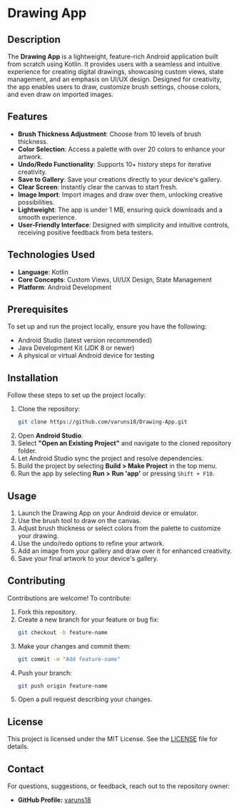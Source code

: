# Drawing App

## Description

The **Drawing App** is a lightweight, feature-rich Android application built from scratch using Kotlin. It provides users with a seamless and intuitive experience for creating digital drawings, showcasing custom views, state management, and an emphasis on UI/UX design. Designed for creativity, the app enables users to draw, customize brush settings, choose colors, and even draw on imported images.

## Features

- **Brush Thickness Adjustment**: Choose from 10 levels of brush thickness.
- **Color Selection**: Access a palette with over 20 colors to enhance your artwork.
- **Undo/Redo Functionality**: Supports 10+ history steps for iterative creativity.
- **Save to Gallery**: Save your creations directly to your device's gallery.
- **Clear Screen**: Instantly clear the canvas to start fresh.
- **Image Import**: Import images and draw over them, unlocking creative possibilities.
- **Lightweight**: The app is under 1 MB, ensuring quick downloads and a smooth experience.
- **User-Friendly Interface**: Designed with simplicity and intuitive controls, receiving positive feedback from beta testers.

## Technologies Used

- **Language**: Kotlin
- **Core Concepts**: Custom Views, UI/UX Design, State Management
- **Platform**: Android Development

## Prerequisites

To set up and run the project locally, ensure you have the following:

- Android Studio (latest version recommended)
- Java Development Kit (JDK 8 or newer)
- A physical or virtual Android device for testing

## Installation

Follow these steps to set up the project locally:

1. Clone the repository:
   ```bash
   git clone https://github.com/varuns18/Drawing-App.git
   ```
2. Open **Android Studio**.
3. Select **"Open an Existing Project"** and navigate to the cloned repository folder.
4. Let Android Studio sync the project and resolve dependencies.
5. Build the project by selecting **Build > Make Project** in the top menu.
6. Run the app by selecting **Run > Run 'app'** or pressing `Shift + F10`.

## Usage

1. Launch the Drawing App on your Android device or emulator.
2. Use the brush tool to draw on the canvas.
3. Adjust brush thickness or select colors from the palette to customize your drawing.
4. Use the undo/redo options to refine your artwork.
5. Add an image from your gallery and draw over it for enhanced creativity.
6. Save your final artwork to your device's gallery.

## Contributing

Contributions are welcome! To contribute:

1. Fork this repository.
2. Create a new branch for your feature or bug fix:
   ```bash
   git checkout -b feature-name
   ```
3. Make your changes and commit them:
   ```bash
   git commit -m "Add feature-name"
   ```
4. Push your branch:
   ```bash
   git push origin feature-name
   ```
5. Open a pull request describing your changes.

## License

This project is licensed under the MIT License. See the [LICENSE](LICENSE) file for details.

## Contact

For questions, suggestions, or feedback, reach out to the repository owner:

- **GitHub Profile:** [varuns18](https://github.com/varuns18)

